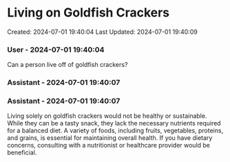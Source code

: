 # Living on Goldfish Crackers

Created: 2024-07-01 19:40:04
Last Updated: 2024-07-01 19:40:09

### User - 2024-07-01 19:40:04

Can a person live off of goldfish crackers?

### Assistant - 2024-07-01 19:40:07



### Assistant - 2024-07-01 19:40:07

Living solely on goldfish crackers would not be healthy or sustainable. While they can be a tasty snack, they lack the necessary nutrients required for a balanced diet. A variety of foods, including fruits, vegetables, proteins, and grains, is essential for maintaining overall health. If you have dietary concerns, consulting with a nutritionist or healthcare provider would be beneficial.

